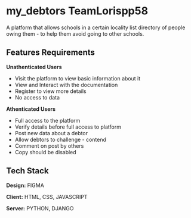 
# my_debtors TeamLorispp58

A platform that allows schools in a certain locality list directory of people owing them - to help them avoid going to other schools.






## Features Requirements

**Unathenticated Users**
- Visit the platform to view basic information about it
- View and Interact with the documentation
- Register to view more details
- No access to data

**Athenticated Users**

- Full access to the platform
- Verify details before full access to platform
- Post new data about a debtor
- Allow debtors to challenge - contend 
- Comment on post by others
- Copy should be disabled




## Tech Stack

**Design:** FIGMA

**Client:** HTML, CSS, JAVASCRIPT

**Server:** PYTHON, DJANGO



